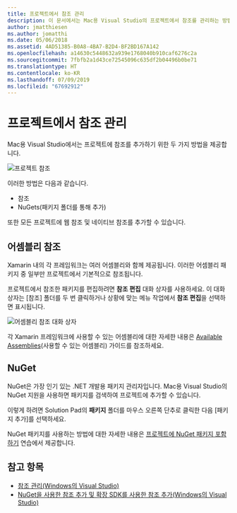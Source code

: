 ```yaml
---
title: 프로젝트에서 참조 관리
description: 이 문서에서는 Mac용 Visual Studio의 프로젝트에서 참조를 관리하는 방법에 대해 설명합니다.
author: jmatthiesen
ms.author: jomatthi
ms.date: 05/06/2018
ms.assetid: 4AD51385-B0A8-4BA7-B2D4-BF2BD167A142
ms.openlocfilehash: a14630c5448632a939e1768040b910caf6276c2a
ms.sourcegitcommit: 7fbfb2a1d43ce72545096c635df2b04496b0be71
ms.translationtype: HT
ms.contentlocale: ko-KR
ms.lasthandoff: 07/09/2019
ms.locfileid: "67692912"
---
```

# <a name="managing-references-in-a-project"></a>프로젝트에서 참조 관리

Mac용 Visual Studio에서는 프로젝트에 참조를 추가하기 위한 두 가지 방법을 제공합니다.

![프로젝트 참조](media/projects-and-solutions-image10.png)

이러한 방법은 다음과 같습니다.

* 참조
* NuGets(패키지 폴더를 통해 추가)

또한 모든 프로젝트에 웹 참조 및 네이티브 참조를 추가할 수 있습니다.

## <a name="assembly-references"></a>어셈블리 참조

Xamarin 내의 각 프레임워크는 여러 어셈블리와 함께 제공됩니다. 이러한 어셈블리 패키지 중 일부만 프로젝트에서 기본적으로 참조됩니다.

프로젝트에서 참조한 패키지를 편집하려면 **참조 편집** 대화 상자를 사용하세요. 이 대화 상자는 [참조] 폴더를 두 번 클릭하거나 상황에 맞는 메뉴 작업에서 **참조 편집**을 선택하면 표시됩니다.

![어셈블리 참조 대화 상자](media/projects-and-solutions-image11.png)

각 Xamarin 프레임워크에 사용할 수 있는 어셈블리에 대한 자세한 내용은 [Available Assemblies](https://developer.xamarin.com/guides/cross-platform/advanced/available-assemblies/)(사용할 수 있는 어셈블리) 가이드를 참조하세요.

## <a name="nuget"></a>NuGet

NuGet은 가장 인기 있는 .NET 개발용 패키지 관리자입니다. Mac용 Visual Studio의 NuGet 지원을 사용하면 패키지를 검색하여 프로젝트에 추가할 수 있습니다.

이렇게 하려면 Solution Pad의 **패키지** 폴더를 마우스 오른쪽 단추로 클릭한 다음 [패키지 추가]를 선택하세요.

NuGet 패키지를 사용하는 방법에 대한 자세한 내용은 [프로젝트에 NuGet 패키지 포함하기](nuget-walkthrough.md) 연습에서 제공합니다.

## <a name="see-also"></a>참고 항목

- [참조 관리(Windows의 Visual Studio)](/visualstudio/ide/managing-references-in-a-project)
- [NuGet을 사용한 참조 추가 및 확장 SDK를 사용한 참조 추가(Windows의 Visual Studio)](/visualstudio/ide/adding-references-using-nuget-versus-an-extension-sdk)